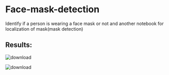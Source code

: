 # Face-mask-detection
Identify if a person is wearing a face mask or not and another notebook for localization of mask(mask detection)


## Results:
![download](https://github.com/Shocker444/Face-mask-detection/assets/101675941/74e80877-f4e3-4eaa-95b6-0a35a5dd995f)

![download](https://github.com/Shocker444/Face-mask-detection/assets/101675941/08ed8079-aa9a-4d5e-9351-956c5b005cd5)





